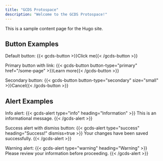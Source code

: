 ```yaml
---
title: "GCDS Protospace"
description: "Welcome to the GCDS Protospace!"
---
```

This is a sample content page for the Hugo site.

## Button Examples

Default button:
{{< gcds-button >}}Click me{{< /gcds-button >}}

Primary button with link:
{{< gcds-button button-type="primary" href="/some-page" >}}Learn more{{< /gcds-button >}}

Secondary button:
{{< gcds-button button-type="secondary" size="small" >}}Cancel{{< /gcds-button >}}

## Alert Examples

Info alert:
{{< gcds-alert type="info" heading="Information" >}}
This is an informational message.
{{< /gcds-alert >}}

Success alert with dismiss button:
{{< gcds-alert type="success" heading="Success!" dismiss=true >}}
Your changes have been saved successfully.
{{< /gcds-alert >}}

Warning alert:
{{< gcds-alert type="warning" heading="Warning" >}}
Please review your information before proceeding.
{{< /gcds-alert >}}
